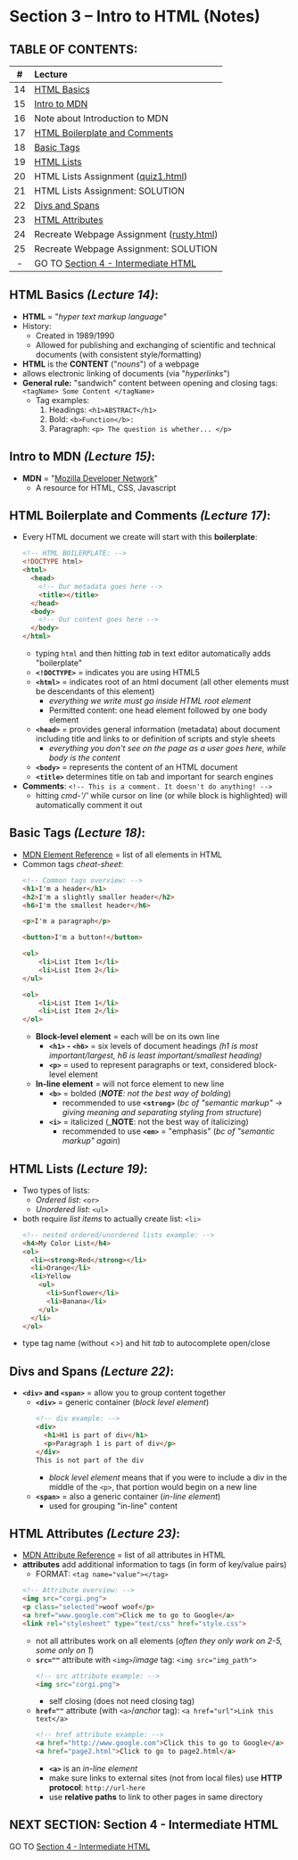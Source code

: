 # Section 3 – Intro to HTML (Notes)

## TABLE OF CONTENTS:
| # | Lecture |
| :------: | :---------------------------------------- |
| 14 | [HTML Basics](#html-basics-lecture-14)   |
| 15 | [Intro to MDN](#intro-to-mdn-lecture-15) |
| 16 | Note about Introduction to MDN |
| 17 | [HTML Boilerplate and Comments](#html-boilerplate-and-comments-lecture-17) |
| 18 | [Basic Tags](#basic-tags-lecture-18) |
| 19 | [HTML Lists](#html-lists-lecture-19) |
| 20 | HTML Lists Assignment ([quiz1.html](/Sec3_IntroToHTML/quiz1.html)) |
| 21 | HTML Lists Assignment: SOLUTION |
| 22 | [Divs and Spans](#divs-and-spans-lecture-22) |
| 23 | [HTML Attributes](#html-attributes-lecture-23) |
| 24 | Recreate Webpage Assignment ([rusty.html](/Sec3_IntroToHTML/rusty.html)) |
| 25 | Recreate Webpage Assignment: SOLUTION |
| - | GO TO [Section 4 - Intermediate HTML](/Sec4_IntermediateHTML/notes.md) |

## HTML Basics _(Lecture 14)_:
- **HTML** = "_hyper text markup language_"
- History:
  - Created in 1989/1990
  - Allowed for publishing and exchanging of scientific and technical documents (with consistent style/formatting)
- **HTML** is the **CONTENT** ("_nouns_") of a webpage
- allows electronic linking of documents (via "_hyperlinks_")
- **General rule:** "sandwich" content between opening and closing tags: `<tagName> Some Content </tagName>`
  - Tag examples:
      1) Headings: `<h1>ABSTRACT</h1>`
      2) Bold: `<b>Function</b>:`
      3) Paragraph: `<p> The question is whether... </p>`

## Intro to MDN _(Lecture 15)_:
- **MDN** = "[Mozilla Developer Network](https://developer.mozilla.org/)"
  - A resource for HTML, CSS, Javascript

## HTML Boilerplate and Comments _(Lecture 17)_:
- Every HTML document we create will start with this **boilerplate**:
  ```HTML
  <!-- HTML BOILERPLATE: -->
  <!DOCTYPE html>
  <html>
    <head>
      <!-- Our metadata goes here -->
      <title></title>
    </head>
    <body>
      <!-- Our content goes here -->
    </body>
  </html>
  ```
  - typing `html` and then hitting _tab_ in text editor automatically adds "boilerplate"
  - **`<!DOCTYPE>`** = indicates you are using HTML5
  - **`<html>`** = indicates root of an html document (all other elements must be descendants of this element)
    - _everything we write must go inside HTML root element_
    - Permitted content: one head element followed by one body element
  - **`<head>`** = provides general information (metadata) about document including title and links to or definition of scripts and style sheets
    - _everything you don't see on the page as a user goes here, while body is the content_
  - **`<body>`** = represents the content of an HTML document
  - **`<title>`** determines title on tab and important for search engines
- **Comments**: `<!-- This is a comment. It doesn't do anything! -->`
   - hitting _cmd-'/'_ while cursor on line (or while block is highlighted) will automatically comment it out

## Basic Tags _(Lecture 18)_:
- [MDN Element Reference](https://developer.mozilla.org/en-US/docs/Web/HTML/Element) = list of all elements in HTML
- Common tags _cheat-sheet_:
  ```HTML
  <!-- Common tags overview: -->
  <h1>I'm a header</h1>
  <h2>I'm a slightly smaller header</h2>
  <h6>I'm the smallest header</h6>

  <p>I'm a paragraph</p>

  <button>I'm a button!</button>

  <ul>
      <li>List Item 1</li>
      <li>List Item 2</li>
  </ul>

  <ol>
      <li>List Item 1</li>
      <li>List Item 2</li>
  </ol>
  ```
    - **Block-level element** = each will be on its own line  
      - **`<h1>` - `<h6>`** = six levels of document headings _(h1 is most important/largest, h6 is least important/smallest heading)_  
      - **`<p>`** = used to represent paragraphs or text, considered block-level element
    - **In-line element** = will not force element to new line  
      - **`<b>`** = bolded (_**NOTE**: not the best way of bolding_)
        - recommended to use **`<strong>`** (_bc of "semantic markup" -> giving meaning and separating styling from structure_)  
      - **`<i>`** = italicized (_**NOTE**: not the best way of italicizing)
        - recommended to use **`<em>`** = "emphasis" (_bc of "semantic markup" again_)

## HTML Lists _(Lecture 19)_:
- Two types of lists:
  - *Ordered list*: `<or>`
  - *Unordered list*: `<ul>`
- both require *list items* to actually create list: `<li>`
  ```HTML  
  <!-- nested ordered/unordered lists example: -->
  <h4>My Color List</h4>
  <ol>
    <li><strong>Red</strong></li>
    <li>Orange</li>
    <li>Yellow
      <ul>
        <li>Sunflower</li>
        <li>Banana</li>
      </ul>
    </li>
  </ol>
  ```
- type tag name (without <>) and hit _tab_ to autocomplete open/close

## Divs and Spans _(Lecture 22)_:
- **`<div>` and `<span>`** = allow you to group content together
  - **`<div>`** = generic container (_block level element_)
    ```HTML
    <!-- div example: -->
    <div>
      <h1>H1 is part of div</h1>
      <p>Paragraph 1 is part of div</p>
    </div>
    This is not part of the div
    ```
    - _block level element_ means that if you were to include a div in the middle of the `<p>`, that portion would begin on a new line
  - **`<span>`** = also a generic container (_in-line element_)
      - used for grouping "in-line" content

## HTML Attributes _(Lecture 23)_:
- [MDN Attribute Reference](https://developer.mozilla.org/en-US/docs/Web/HTML/Attributes) = list of all attributes in HTML
- **attributes** add additional information to tags (in form of key/value pairs)
  - FORMAT: `<tag name="value"></tag>`
  ```HTML
  <!-- Attribute overview: -->
  <img src="corgi.png">
  <p class="selected">woof woof</p>
  <a href="www.google.com">Click me to go to Google</a>
  <link rel="stylesheet" type="text/css" href="style.css">
  ```
  - not all attributes work on all elements (_often they only work on 2-5, some only on 1_)
  - **`src=""`** attribute with `<img>`/_image_ tag: `<img src="img_path">`
    ```HTML
    <!-- src attribute example: -->
    <img src="corgi.png">
    ```
    - self closing (does not need closing tag)
  - **`href=""`** attribute (with `<a>`/_anchor_ tag): `<a href="url">Link this text</a>`
    ```HTML
    <!-- href attribute example: -->
    <a href="http://www.google.com">Click this to go to Google</a>
    <a href="page2.html">Click to go to page2.html</a>
    ```
    - **`<a>`** is an _in-line element_
    - make sure links to external sites (not from local files) use **HTTP protocol**: `http://url-here`
    - use **relative paths** to link to other pages in same directory

## NEXT SECTION: Section 4 - Intermediate HTML
GO TO [Section 4 - Intermediate HTML](/Sec4_IntermediateHTML/notes.md)
